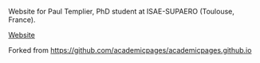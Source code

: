 Website for Paul Templier, PhD student at ISAE-SUPAERO (Toulouse, France).

[Website](https://templierpaul.github.io/)

Forked from https://github.com/academicpages/academicpages.github.io